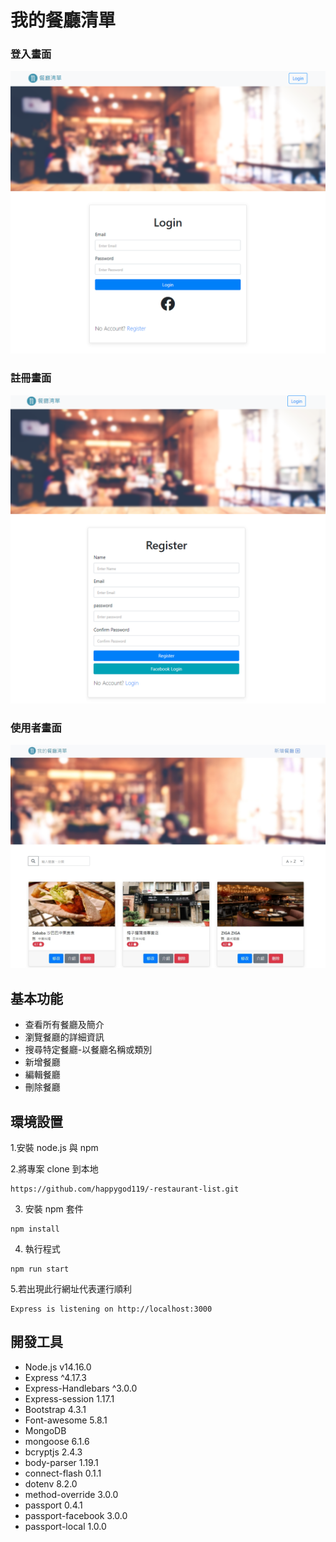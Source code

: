 # 我的餐廳清單

### 登入畫面

![登入畫面](./public/image/登入頁.png)

### 註冊畫面

![註冊畫面](./public/image/註冊頁.png)

### 使用者畫面

![我的餐廳清單](./public/image/new.jpg)

## 基本功能

- 查看所有餐廳及簡介
- 瀏覽餐廳的詳細資訊
- 搜尋特定餐廳-以餐廳名稱或類別
- 新增餐廳
- 編輯餐廳
- 刪除餐廳

## 環境設置

1.安裝 node.js 與 npm

2.將專案 clone 到本地

```
https://github.com/happygod119/-restaurant-list.git
```

3. 安裝 npm 套件

```
npm install
```

4. 執行程式

```
npm run start
```

5.若出現此行網址代表運行順利

```
Express is listening on http://localhost:3000
```

## 開發工具

- Node.js v14.16.0
- Express ^4.17.3
- Express-Handlebars ^3.0.0
- Express-session 1.17.1
- Bootstrap 4.3.1
- Font-awesome 5.8.1
- MongoDB
- mongoose 6.1.6
- bcryptjs 2.4.3
- body-parser 1.19.1
- connect-flash 0.1.1
- dotenv 8.2.0
- method-override 3.0.0
- passport 0.4.1
- passport-facebook 3.0.0
- passport-local 1.0.0
